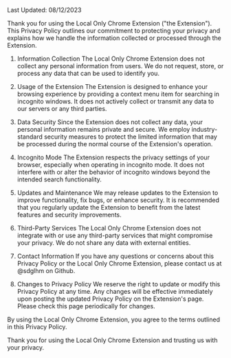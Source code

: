 Last Updated: 08/12/2023

Thank you for using the Local Only Chrome Extension ("the Extension"). This Privacy Policy outlines our commitment to protecting your privacy and explains how we handle the information collected or processed through the Extension.

1. Information Collection
The Local Only Chrome Extension does not collect any personal information from users. We do not request, store, or process any data that can be used to identify you.

2. Usage of the Extension
The Extension is designed to enhance your browsing experience by providing a context menu item for searching in incognito windows. It does not actively collect or transmit any data to our servers or any third parties.

3. Data Security
Since the Extension does not collect any data, your personal information remains private and secure. We employ industry-standard security measures to protect the limited information that may be processed during the normal course of the Extension's operation.

4. Incognito Mode
The Extension respects the privacy settings of your browser, especially when operating in incognito mode. It does not interfere with or alter the behavior of incognito windows beyond the intended search functionality.

5. Updates and Maintenance
We may release updates to the Extension to improve functionality, fix bugs, or enhance security. It is recommended that you regularly update the Extension to benefit from the latest features and security improvements.

6. Third-Party Services
The Local Only Chrome Extension does not integrate with or use any third-party services that might compromise your privacy. We do not share any data with external entities.

7. Contact Information
If you have any questions or concerns about this Privacy Policy or the Local Only Chrome Extension, please contact us at @sdglhm on Github.

8. Changes to Privacy Policy
We reserve the right to update or modify this Privacy Policy at any time. Any changes will be effective immediately upon posting the updated Privacy Policy on the Extension's page. Please check this page periodically for changes.

By using the Local Only Chrome Extension, you agree to the terms outlined in this Privacy Policy.

Thank you for using the Local Only Chrome Extension and trusting us with your privacy.
